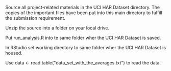 Source all project-related materials in the UCI HAR Dataset directory. The copies of the important files have been put into this main directory to fulfill the submission requirement.

Unzip the source into a folder on your local drive.

Put run_analysis.R into te same folder wher the UCI HAR Dataset is saved. 

In RStudio set working directory to same folder wher the UCI HAR Dataset is housed.

Use data <- read.table("data_set_with_the_averages.txt") to read the data. 
